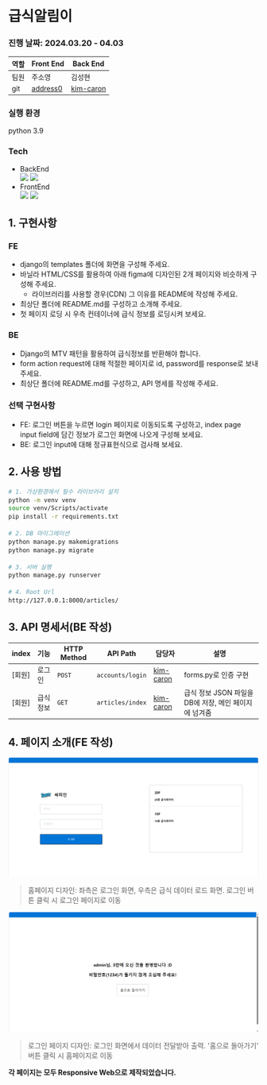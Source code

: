 # 급식알림이
### 진행 날짜: 2024.03.20 - 04.03
역할|Front End|Back End
---|---|---
팀원|주소영|김성현
git|[address0](https://github.com/address0)|[kim-caron](https://github.com/kim-caron)
### 실행 환경
python 3.9
### Tech
- BackEnd  
<a href="https://www.python.org/" target="_blank"><img src="https://img.shields.io/badge/Python-3776AB?style=flat&logo=python&logoColor=FFFFFF"/></a>
<a href="https://www.djangoproject.com/" target="_blank"><img src="https://img.shields.io/badge/Django-092E20?style=flat&logo=django&logoColor=FFFFFF"/></a>
- FrontEnd  
<a href="https://www.acmicpc.net/user/soyong32" target="_blank"><img src="https://img.shields.io/badge/Html-3366CC?style=flat&logo=htmx&logoColor=FFFFFF"/></a>
<a href="https://developer.mozilla.org/ko/docs/Web/CSS" target="_blank"><img src="https://img.shields.io/badge/CSS-7952B3?style=flat&logo=bootstrap&logoColor=FFFFFF"/></a>
## 1. 구현사항
### FE
- django의 templates 폴더에 화면을 구성해 주세요.
- 바닐라 HTML/CSS를 활용하여 아래 figma에 디자인된 2개 페이지와 비슷하게 구성해 주세요.
  - 라이브러리를 사용할 경우(CDN) 그 이유를 README에 작성해 주세요.
- 최상단 폴더에 README.md를 구성하고 소개해 주세요.
- 첫 페이지 로딩 시 우측 컨테이너에 급식 정보를 로딩시켜 보세요.
### BE
- Django의 MTV 패턴을 활용하여 급식정보를 반환해야 합니다.
- form action request에 대해 적절한 페이지로 id, password를 response로 보내주세요.
- 최상단 폴더에 README.md를 구성하고, API 명세를 작성해 주세요.
### 선택 구현사항
- FE: 로그인 버튼을 누르면 login 페이지로 이동되도록 구성하고, index page input field에 담긴 정보가 로그인 화면에 나오게 구성해 보세요.
- BE: 로그인 input에 대해 정규표현식으로 검사해 보세요.
## 2. 사용 방법
```bash
# 1. 가상환경에서 필수 라이브러리 설치
python -m venv venv
source venv/Scripts/activate
pip install -r requirements.txt

# 2. DB 마이그레이션
python manage.py makemigrations
python manage.py migrate

# 3. 서버 실행
python manage.py runserver

# 4. Root Url
http://127.0.0.1:8000/articles/
```
## 3. API 명세서(BE 작성)
|index|기능|HTTP Method|API Path|담당자|설명|
|-----|----|-----------|--------|------|---------|
|[회원]|로그인|`POST`|`accounts/login`|[kim-caron](https://github.com/kim-caron)|forms.py로 인증 구현|
|[회원]|급식 정보|`GET`|`articles/index`|[kim-caron](https://github.com/kim-caron)|급식 정보 JSON 파일을 DB에 저장, 메인 페이지에 넘겨줌|

## 4. 페이지 소개(FE 작성)
![index](images/index_page.png)
> 홈페이지 디자인: 좌측은 로그인 화면, 우측은 급식 데이터 로드 화면. 로그인 버튼 클릭 시 로그인 페이지로 이동

![login](images/login_page.png)
> 로그인 페이지 디자인: 로그인 화면에서 데이터 전달받아 출력. '홈으로 돌아가기' 버튼 클릭 시 홈페이지로 이동

**각 페이지는 모두 Responsive Web으로 제작되었습니다.**